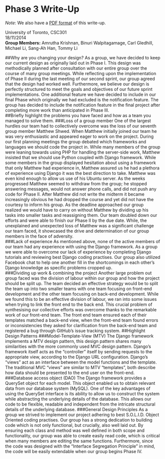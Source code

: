 

# Phase 3 Write-Up
_Note_: We also have a [PDF format](phase3.pdf) of this write-up. 

University of Toronto, CSC301  
18/11/2014  
__Group Members:__  Amrutha Krishnan,  Binuri Walpitagamage, 
Carl Gledhill, Michael Li, Sang-Ah Han, Tommy Li  


##Why are you changing your design?
As a group, we have decided to keep our current design as originally laid out in Phase I. This design was methodically planned after consultation with our entire group over the course of many group meetings. While reflecting upon the implementation of Phase II during the last meeting of our second sprint, our group agreed that the design had worked well. Furthermore, we believe our design is perfectly structured to meet the goals and objectives of our future sprint implementations. One additional feature we have decided to include in our final Phase which originally we had excluded is the notification feature. The group has decided to include the notification feature in the final project after completing more work than anticipated in Phase III.  
##Briefly highlight the problems you have faced and how as a team you managed to solve them.
###Loss of a group member
One of the largest hurdles our team had to collectively overcome was the loss of our seventh group member Matthew Shwed. When Matthew initially joined our team he was very enthusiastic and appeared eager to work on the project. During our first planning meetings the group debated which frameworks and languages we should code the project in. While many members of the group were leaning towards using PHP for handling the server-side work, Matthew insisted that we should use Python coupled with Django framework. While some members in the group displayed hesitation about using a framework that only Matthew had experience in, Matthew assured us he had  a plethora of experience using Django it was the best direction to take. Matthew was even kind enough to allow us use of his Ubuntu server. As the weeks progressed Matthew seemed to withdraw from the group; he stopped answering messages, would not answer phone calls, and did not push any code for Phase II. After Matthew did not write the midterm it became increasingly obvious he had dropped the course and yet did not have the courtesy to inform his group.  As the deadline approached our group realized we would have to carry on without Matthew by dividing up his tasks into smaller tasks and reassigning them. Our team doubled down our efforts and were able to finish our Phase II by the due date. While, the unexplained and unexpected loss of Matthew was a significant challenge our team faced, it showcased the drive and determination of our group members in the face of adversity.  
###Lack of experience
As mentioned above, none of the active members of our team had any experience with using the Django framework. As a group we were able to overcome our lack of experience by completing Django tutorials and reviewing best Django coding practises. Our group also utilized Facebook chat to help one another fill in the shortcomings in each other’s Django knowledge as specific problems cropped up.  
###Dividing up work & combining the project
Another large problem out group faced was the division of labour within our group and how the project should be split up. The team decided an effective strategy would be to split the team up into two smaller teams with one team focusing on front-end development and the other team focusing on back-end development. While we found this to be an effective division of labour, we ran into some issues when trying to link the front end to the back end. This crucial problem of synthesising our collective efforts was overcome thanks to the remarkable work of our front-end team. The front end team ensured each of their templates matched a back-end view, when the front-end team found errors or inconsistencies they asked for clarification from the back-end team and registered a bug through GitHub’s issue tracking system.
##Highlight Design Patterns
###Model-Template-View (MTV)
The Django framework implements a MTV design pattern, this design pattern shares many similarities with the more commonly used MVC design pattern. Django’s framework itself acts as  the “controller” itself by sending requests to the appropriate view, according to the Django URL configuration. Django’s “views” act as an interface between the model functions and the template. The traditional MVC “views” are similar to MTV “templates”, both describe how data should be presented to the end user on the front-end.
###Database access object (DAO) 
The Django framework provides a QuerySet object for each model. This object enabled us to obtain relevant data from our database system (MySQL). One of the key advantages of using the QuerySet interface is its ability to allow us to construct the system while abstracting the underlying details of the database. This allows our code to be flexible, readable and independent from the intricate structural details of the  underlying database. 
###General Design Principles
As a group we strived to implement our project adhering to best S.O.L.I.D. Object Oriented coding practises.  Our group has a strong dedication to building code which is not only functional, but crucially, also well laid out. By ensuring each class and method  was well defined in both scope and functionality, our group was able to create easily read code, which is critical when many members are editing the same functions. Furthermore, since the code was designed with the “Interface Segregation Principle” in mind, the code will be easily extendable when our group begins Phase IV. 

